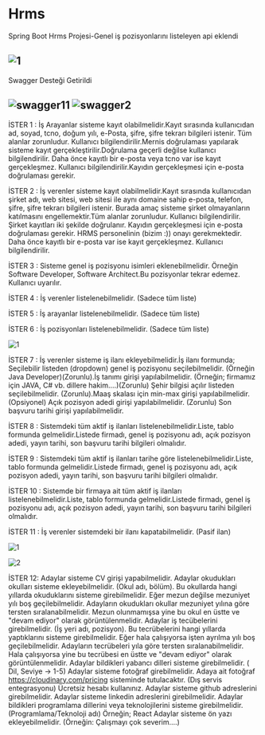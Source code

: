 # Hrms
Spring Boot Hrms Projesi-Genel iş pozisyonlarını listeleyen api eklendi 

![1](https://user-images.githubusercontent.com/68777717/120122926-a87d7380-c1b4-11eb-9dba-4df1e5288e47.png)
---------------------------------------------------------------------------------------------------------------------------
Swagger Desteği Getirildi

![swagger11](https://user-images.githubusercontent.com/68777717/120805336-6191d400-c54e-11eb-8829-72a182dcc633.png)
![swagger2](https://user-images.githubusercontent.com/68777717/120805339-62c30100-c54e-11eb-9b5d-7e40ce1106fd.png)
-----------------------------------------------------------------------------------------------------------------------------
İSTER 1 : İş Arayanlar sisteme kayıt olabilmelidir.Kayıt sırasında kullanıcıdan ad, soyad, tcno, doğum yılı, e-Posta, şifre, şifre tekrarı bilgileri istenir.
Tüm alanlar zorunludur. Kullanıcı bilgilendirilir.Mernis doğrulaması yapılarak sisteme kayıt gerçekleştirilir.Doğrulama geçerli değilse kullanıcı bilgilendirilir.
Daha önce kayıtlı bir e-posta veya tcno var ise kayıt gerçekleşmez. Kullanıcı bilgilendirilir.Kayıdın gerçekleşmesi için e-posta doğrulaması gerekir.

İSTER 2 : İş verenler sisteme kayıt olabilmelidir.Kayıt sırasında kullanıcıdan şirket adı, web sitesi, web sitesi ile aynı domaine sahip e-posta, telefon, şifre,
şifre tekrarı bilgileri istenir. Burada amaç sisteme şirket olmayanların katılmasını engellemektir.Tüm alanlar zorunludur. Kullanıcı bilgilendirilir.
Şirket kayıtları iki şekilde doğrulanır. Kayıdın gerçekleşmesi için e-posta doğrulaması gerekir. HRMS personelinin (bizim :)) onayı gerekmektedir.
Daha önce kayıtlı bir e-posta var ise kayıt gerçekleşmez. Kullanıcı bilgilendirilir.

İSTER 3 : Sisteme genel iş pozisyonu isimleri eklenebilmelidir. Örneğin Software Developer, Software Architect.Bu pozisyonlar tekrar edemez. Kullanıcı uyarılır.

İSTER 4 : İş verenler listelenebilmelidir. (Sadece tüm liste)

İSTER 5 : İş arayanlar listelenebilmelidir. (Sadece tüm liste)

İSTER 6 : İş pozisyonları listelenebilmelidir. (Sadece tüm liste)

![1](https://user-images.githubusercontent.com/68777717/121607536-e1410680-ca58-11eb-9c44-c2ab24baf2ef.png)

İSTER 7 : İş verenler sisteme iş ilanı ekleyebilmelidir.İş ilanı formunda; Seçilebilir listeden (dropdown) genel iş pozisyonu seçilebilmelidir.
(Örneğin Java Developer)(Zorunlu).İş tanımı girişi yapılabilmelidir. (Örneğin; firmamız için JAVA, C# vb. dillere hakim....)(Zorunlu)
Şehir bilgisi açılır listeden seçilebilmelidir. (Zorunlu).Maaş skalası için min-max girişi yapılabilmelidir. (Opsiyonel) Açık pozisyon adedi girişi yapılabilmelidir. (Zorunlu) Son başvuru tarihi girişi yapılabilmelidir.

İSTER 8 : Sistemdeki tüm aktif iş ilanları listelenebilmelidir.Liste, tablo formunda gelmelidir.Listede firmadı, genel iş pozisyonu adı, açık pozisyon adedi, yayın tarihi, son başvuru tarihi bilgileri olmalıdır.

İSTER 9 : Sistemdeki tüm aktif iş ilanları tarihe göre listelenebilmelidir.Liste, tablo formunda gelmelidir.Listede firmadı, genel iş pozisyonu adı, açık pozisyon adedi, yayın tarihi, son başvuru tarihi bilgileri olmalıdır.

İSTER 10 : Sistemde bir firmaya ait tüm aktif iş ilanları listelenebilmelidir.Liste, tablo formunda gelmelidir.Listede firmadı, genel iş pozisyonu adı, açık pozisyon adedi, yayın tarihi, son başvuru tarihi bilgileri olmalıdır.

İSTER 11 : İş verenler sistemdeki bir ilanı kapatabilmelidir. (Pasif ilan)


![1](https://user-images.githubusercontent.com/68777717/122307563-43937e80-cf13-11eb-8e56-df362c31fac9.png)

![2](https://user-images.githubusercontent.com/68777717/122307575-468e6f00-cf13-11eb-93f4-b11d273eabec.png)


İSTER 12: Adaylar sisteme CV girişi yapabilmelidir.
Adaylar okudukları okulları sisteme ekleyebilmelidir. (Okul adı, bölüm). Bu okullarda hangi yıllarda okuduklarını sisteme girebilmelidir.
Eğer mezun değilse mezuniyet yılı boş geçilebilmelidir. Adayların okudukları okullar mezuniyet yılına göre tersten sıralanabilmelidir. Mezun olunmamışsa yine bu okul en üstte ve "devam ediyor" olarak görüntülenmelidir. Adaylar iş tecübelerini girebilmelidir. (İş yeri adı, pozisyon). Bu tecrübelerini hangi yıllarda yaptıklarını sisteme girebilmelidir. Eğer hala çalışıyorsa işten ayrılma yılı boş geçilebilmelidir.
Adayların tecrübeleri yıla göre tersten sıralanabilmelidir. Hala çalışıyorsa yine bu tecrübesi en üstte ve "devam ediyor" olarak görüntülenmelidir.
Adaylar bildikleri yabancı dilleri sisteme girebilmelidir. ( Dil, Seviye -> 1-5)
Adaylar sisteme fotoğraf girebilmelidir. Adaya ait fotoğraf https://cloudinary.com/pricing sisteminde tutulacaktır. (Dış servis entegrasyonu) Ücretsiz hesabı kullanınız.
Adaylar sisteme github adreslerini girebilmelidir.
Adaylar sisteme linkedin adreslerini girebilmelidir.
Adaylar bildikleri programlama dillerini veya teknolojilerini sisteme girebilmelidir. (Programlama/Teknoloji adı) Örneğin; React
Adaylar sisteme ön yazı ekleyebilmelidir. (Örneğin: Çalışmayı çok severim....)

